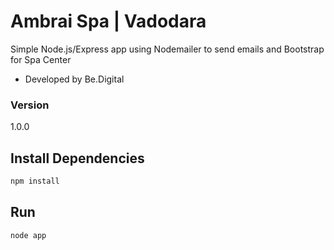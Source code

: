 # Ambrai Spa | Vadodara

Simple Node.js/Express app using Nodemailer to send emails and Bootstrap for Spa Center

- Developed by Be.Digital

### Version

1.0.0

## Install Dependencies

```bash
npm install 
```

## Run

```bash
node app
```